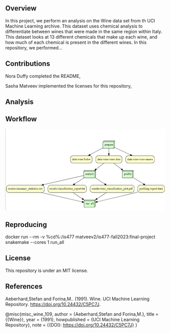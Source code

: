 ## Overview
In this project, we perform an analysis on the Wine data set from th UCI Machine Learning archive. This dataset uses chemical analysis to differentiate between wines that were made in the same region within Italy. This dataset looks at 13 different chemicals that make up each wine, and how much of each chemical is present in the different wines. In this repository, we performed...

## Contributions
Nora Duffy completed the README, 

Sasha Matveev implemented the licenses for this repository, 

## Analysis

## Workflow
![Screensot of workflow generated by snakefile](workflow_1.PNG)

## Reproducing 
docker run --rm -v %cd%:/is477 matveev2/is477-fall2023:final-project snakemake --cores 1 run_all
## License
This repository is under an MIT license.
## References
Aeberhard,Stefan and Forina,M.. (1991). Wine. UCI Machine Learning Repository. https://doi.org/10.24432/C5PC7J.


@misc{misc_wine_109,
  author       = {Aeberhard,Stefan and Forina,M.},
  title        = {{Wine}},
  year         = {1991},
  howpublished = {UCI Machine Learning Repository},
  note         = {{DOI}: https://doi.org/10.24432/C5PC7J}
}